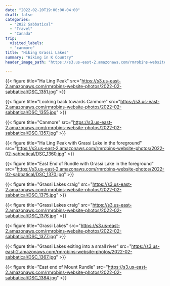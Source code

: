```yaml
---
date: "2022-02-20T19:00:00-04:00"
draft: false
categories:
  - "2022 Sabbatical"
  - "Travel"
  - "Canada"
trip:
  visited_labels:
  - "canmore"
title: "Hiking Grassi Lakes"
summary: "Hiking in K Country"
header_image_path: "https://s3.us-east-2.amazonaws.com/rmrobins-website-photos/2022-02-sabbatical/DSC_1351.jpg"

---
```


{{< figure title="Ha Ling Peak" src="https://s3.us-east-2.amazonaws.com/rmrobins-website-photos/2022-02-sabbatical/DSC_1351.jpg" >}}

{{< figure title="Looking back towards Canmore" src="https://s3.us-east-2.amazonaws.com/rmrobins-website-photos/2022-02-sabbatical/DSC_1355.jpg" >}}

{{< figure title="Canmore" src="https://s3.us-east-2.amazonaws.com/rmrobins-website-photos/2022-02-sabbatical/DSC_1357.jpg" >}}

{{< figure title="Ha Ling Peak with Grassi Lake in the foreground" src="https://s3.us-east-2.amazonaws.com/rmrobins-website-photos/2022-02-sabbatical/DSC_1360.jpg" >}}

{{< figure title="East End of Rundle with Grassi Lake in the foreground" src="https://s3.us-east-2.amazonaws.com/rmrobins-website-photos/2022-02-sabbatical/DSC_1370.jpg" >}}

{{< figure title="Grassi Lakes craig" src="https://s3.us-east-2.amazonaws.com/rmrobins-website-photos/2022-02-sabbatical/DSC_1375.jpg" >}}

{{< figure title="Grassi Lakes craig" src="https://s3.us-east-2.amazonaws.com/rmrobins-website-photos/2022-02-sabbatical/DSC_1376.jpg" >}}

{{< figure title="Grassi Lakes" src="https://s3.us-east-2.amazonaws.com/rmrobins-website-photos/2022-02-sabbatical/DSC_1377.jpg" >}}

{{< figure title="Grassi Lakes exiting into a small river" src="https://s3.us-east-2.amazonaws.com/rmrobins-website-photos/2022-02-sabbatical/DSC_1367.jpg" >}}

{{< figure title="East end of Mount Rundle" src="https://s3.us-east-2.amazonaws.com/rmrobins-website-photos/2022-02-sabbatical/DSC_1384.jpg" >}}
